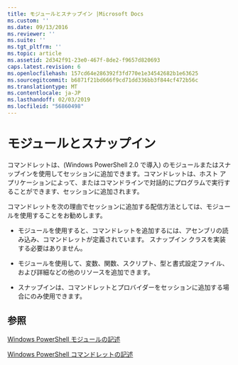 ```yaml
---
title: モジュールとスナップイン |Microsoft Docs
ms.custom: ''
ms.date: 09/13/2016
ms.reviewer: ''
ms.suite: ''
ms.tgt_pltfrm: ''
ms.topic: article
ms.assetid: 2d342f91-23e0-467f-8de2-f9657d820693
caps.latest.revision: 6
ms.openlocfilehash: 157cd64e286392f3fd770e1e34542682b1e63625
ms.sourcegitcommit: b6871f21bd666f9cd71dd336bb3f844cf472b56c
ms.translationtype: MT
ms.contentlocale: ja-JP
ms.lasthandoff: 02/03/2019
ms.locfileid: "56860498"
---
```

# <a name="modules-and-snap-ins"></a>モジュールとスナップイン

コマンドレットは、(Windows PowerShell 2.0 で導入) のモジュールまたはスナップインを使用してセッションに追加できます。コマンドレットは、ホスト アプリケーションによって、またはコマンドラインで対話的にプログラムで実行することができます、セッションに追加されます。

コマンドレットを次の理由でセッションに追加する配信方法としては、モジュールを使用することをお勧めします。

- モジュールを使用すると、コマンドレットを追加するには、アセンブリの読み込み、コマンドレットが定義されています。 スナップイン クラスを実装する必要はありません。

- モジュールを使用して、変数、関数、スクリプト、型と書式設定ファイル、および詳細などの他のリソースを追加できます。

- スナップインは、コマンドレットとプロバイダーをセッションに追加する場合にのみ使用できます。

## <a name="see-also"></a>参照

[Windows PowerShell モジュールの記述](../module/writing-a-windows-powershell-module.md)

[Windows PowerShell コマンドレットの記述](./writing-a-windows-powershell-cmdlet.md)
